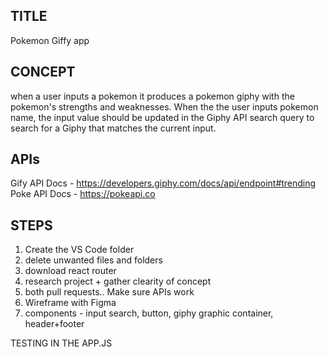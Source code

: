 ## TITLE
Pokemon Giffy app

## CONCEPT
when a user inputs a pokemon it produces a pokemon giphy with the pokemon's strengths and weaknesses. When the the user inputs pokemon name, the input value should be updated in the Giphy API search query to search for a Giphy that matches the current input.

## APIs
Gify API Docs - https://developers.giphy.com/docs/api/endpoint#trending 
Poke API Docs - https://pokeapi.co 

## STEPS

1. Create the VS Code folder 
2. delete unwanted files and folders
3. download react router
4. research project + gather clearity of concept
5. both pull requests.. Make sure APIs work
6. Wireframe with Figma
7. components - input search, button, giphy graphic container, header+footer




TESTING IN THE APP.JS 

<!-- export default function App(){
 await function for testing the buttons that fetch data.. you can use useEffect 
   async function test(){
     let pokeResult = await pokeData()
     console.log(pokeResult)
   } 
   async function test2(){
       let giphyResult = await giphyData()
       console.log(giphyResult)
   }

  RETURN(
    <>
     used with async functions above 
       <input type="text" placeholder='Search Your Pokemon! =)'/>
    <button onClick={test}>Search</button>
    <button onClick={test2}>Giphy Search</button> 
    </>
  );
  } -->